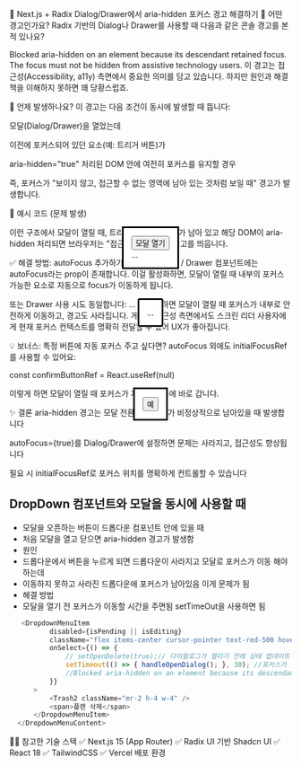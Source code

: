 🧠 Next.js + Radix Dialog/Drawer에서 aria-hidden 포커스 경고 해결하기
🤔 어떤 경고인가요?
Radix 기반의 Dialog나 Drawer를 사용할 때 다음과 같은 콘솔 경고를 본 적 있나요?

Blocked aria-hidden on an element because its descendant retained focus.
The focus must not be hidden from assistive technology users.
이 경고는 접근성(Accessibility, a11y) 측면에서 중요한 의미를 담고 있습니다. 하지만 원인과 해결책을 이해하지 못하면 꽤 당황스럽죠.

🧪 언제 발생하나요?
이 경고는 다음 조건이 동시에 발생할 때 뜹니다:

모달(Dialog/Drawer)을 열었는데

이전에 포커스되어 있던 요소(예: 트리거 버튼)가

aria-hidden="true" 처리된 DOM 안에 여전히 포커스를 유지할 경우

즉, 포커스가 "보이지 않고, 접근할 수 없는 영역에 남아 있는 것처럼 보일 때" 경고가 발생합니다.

🧨 예시 코드 (문제 발생)

<Dialog open={open} onOpenChange={setOpen}>
  <DialogTrigger asChild>
    <div>
      <Button>모달 열기</Button>
    </div>
  </DialogTrigger>
  <DialogContent>
    ...
  </DialogContent>
</Dialog>
이런 구조에서 모달이 열릴 때, 트리거 버튼에 포커스가 남아 있고 해당 DOM이 aria-hidden 처리되면 브라우저는 "접근성 문제!" 라고 경고를 띄웁니다.

✅ 해결 방법: autoFocus 추가하기
Radix의 Dialog / Drawer 컴포넌트에는 autoFocus라는 prop이 존재합니다.
이걸 활성화하면, 모달이 열릴 때 내부의 포커스 가능한 요소로 자동으로 focus가 이동하게 됩니다.

<Dialog autoFocus open={open} onOpenChange={setOpen}>
  ...
</Dialog>
또는 Drawer 사용 시도 동일합니다:

<Drawer autoFocus open={open} onOpenChange={setOpen}>
  ...
</Drawer>
이렇게 하면 모달이 열릴 때 포커스가 내부로 안전하게 이동하고, 경고도 사라집니다.
게다가 접근성 측면에서도 스크린 리더 사용자에게 현재 포커스 컨텍스트를 명확히 전달할 수 있어 UX가 좋아집니다.

💡 보너스: 특정 버튼에 자동 포커스 주고 싶다면?
autoFocus 외에도 initialFocusRef를 사용할 수 있어요:

const confirmButtonRef = React.useRef(null)

<Dialog open={open} onOpenChange={setOpen} initialFocusRef={confirmButtonRef}>
  <DialogContent>
    <Button ref={confirmButtonRef}>예</Button>
  </DialogContent>
</Dialog>
이렇게 하면 모달이 열릴 때 포커스가 지정한 버튼에 바로 갑니다.

✨ 결론
aria-hidden 경고는 모달 전환 시 포커스가 비정상적으로 남아있을 때 발생합니다

autoFocus={true}를 Dialog/Drawer에 설정하면 문제는 사라지고, 접근성도 향상됩니다

필요 시 initialFocusRef로 포커스 위치를 명확하게 컨트롤할 수 있습니다

## DropDown 컴포넌트와 모달을 동시에 사용할 때

- 모달을 오픈하는 버튼이 드롭다운 컴포넌트 안에 있을 때
- 처음 모달을 열고 닫으면 aria-hidden 경고가 발생함
- 원인
- 드롭다운에서 버튼을 누르게 되면 드롭다운이 사라지고 모달로 포커스가 이동 해야 하는데
- 이동하지 못하고 사라진 드롭다운에 포커스가 남아있음 이게 문제가 됨
- 해결 방법
- 모달을 열기 전 포커스가 이동할 시간을 주면됨 setTimeOut을 사용하면 됨

```ts
   <DropdownMenuItem
          disabled={isPending || isEditing}
          className="flex items-center cursor-pointer text-red-500 hover:bg-red-50 dark:hover:bg-focus:bg-red-50 dark:focus:bg-red-950/50"
          onSelect={() => {
              // setOpenDelete(true);// 다이얼로그가 열리기 전에 상태 업데이트
              setTimeout(() => { handleOpenDialog(); }, 30); //포커스가 이동할 시간을 줘야함 그렇지 않으면
              //Blocked aria-hidden on an element because its descendant retained focus. 오류 발생함
          }}
      >
          <Trash2 className="mr-2 h-4 w-4" />
          <span>플랜 삭제</span>
      </DropdownMenuItem>
  </DropdownMenuContent>
```

🙋‍♂️ 참고한 기술 스택
✅ Next.js 15 (App Router)
✅ Radix UI 기반 Shadcn UI
✅ React 18
✅ TailwindCSS
✅ Vercel 배포 환경
